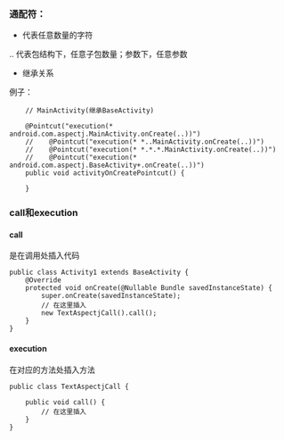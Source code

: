 ### 通配符：

* 代表任意数量的字符

.. 代表包结构下，任意子包数量；参数下，任意参数

+ 继承关系

例子：
```
    // MainActivity(继承BaseActivity)

    @Pointcut("execution(* android.com.aspectj.MainActivity.onCreate(..))")
    //    @Pointcut("execution(* *..MainActivity.onCreate(..))")
    //    @Pointcut("execution(* *.*.*.MainActivity.onCreate(..))")
    //    @Pointcut("execution(* android.com.aspectj.BaseActivity+.onCreate(..))")
    public void activityOnCreatePointcut() {

    }
```

### call和execution

#### call

是在调用处插入代码

```
public class Activity1 extends BaseActivity {
    @Override
    protected void onCreate(@Nullable Bundle savedInstanceState) {
        super.onCreate(savedInstanceState);
        // 在这里插入
        new TextAspectjCall().call();
    }
}
```

#### execution

在对应的方法处插入方法

```
public class TextAspectjCall {

    public void call() {
        // 在这里插入
    }
}
```
